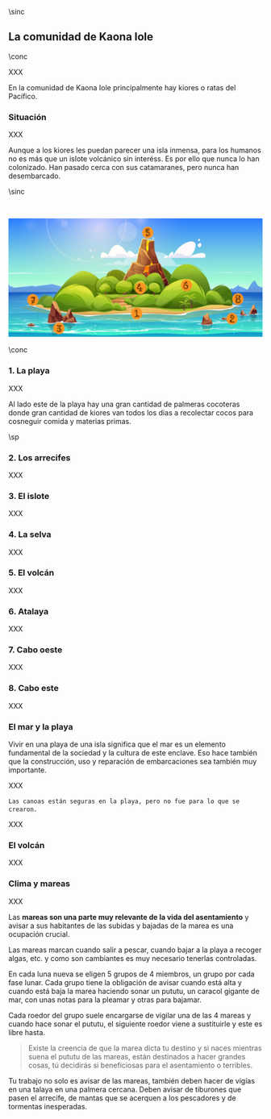 \sinc

## La comunidad de Kaona Iole

\conc

XXX

En la comunidad de Kaona Iole principalmente hay kiores o ratas del Pacífico.

### Situación 

XXX

Aunque a los kiores les puedan parecer una isla inmensa, para los humanos no es más que un islote volcánico sin interéss. Es por ello que nunca lo han colonizado. Han pasado cerca con sus catamaranes, pero nunca han desembarcado.

\sinc

&nbsp;

[![Tropical volcano island in sea cartoon landscape by upklyak](./images/mapa-isla.jpg "Tropical volcano island in sea cartoon landscape by upklyak")](https://www.freepik.com/free-vector/tropical-volcano-island-sea-cartoon-landscape_50471227.htm "Tropical volcano island in sea cartoon landscape by upklyak")

\conc

### 1. La playa

XXX

Al lado este de la playa hay una gran cantidad de palmeras cocoteras donde gran cantidad de kiores van todos los dias a recolectar cocos para cosneguir comida y materias primas.

\sp

### 2. Los arrecifes

XXX

### 3. El islote

XXX

### 4. La selva

XXX

### 5. El volcán

XXX

### 6. Atalaya

XXX

### 7. Cabo oeste

XXX

### 8. Cabo este

XXX

### El mar y la playa

Vivir en una playa de una isla significa que el mar es un elemento fundamental de la sociedad y la cultura de este enclave. Eso hace también que la construcción, uso y reparación de embarcaciones sea también muy importante.

XXX

```
Las canoas están seguras en la playa, pero no fue para lo que se crearon.
```

XXX

### El volcán

XXX

### Clima y mareas 

XXX

Las **mareas son una parte muy relevante de la vida del asentamiento** y avisar a sus habitantes de las subidas y bajadas de la marea es una ocupación crucial.

Las mareas marcan cuando salir a pescar, cuando bajar a la playa a recoger algas, etc. y como son cambiantes es muy necesario tenerlas controladas.

En cada luna nueva se eligen 5 grupos de 4 miembros, un grupo por cada fase lunar. Cada grupo tiene la obligación de avisar cuando está alta y cuando está baja la marea haciendo sonar un pututu, un caracol gigante de mar, con unas notas para la pleamar y otras para bajamar.

Cada roedor del grupo suele encargarse de vigilar una de las 4 mareas y cuando hace sonar el pututu, el siguiente roedor viene a sustituirle y este es libre hasta.

> Existe la creencia de que la marea dicta tu destino y si naces mientras suena el pututu de las mareas, están destinados a hacer grandes cosas, tú decidirás si beneficiosas para el asentamiento o terribles.

Tu trabajo no solo es avisar de las mareas, también deben hacer de vigías en una talaya en una palmera cercana. Deben avisar de tiburones que pasen el arrecife, de mantas que se acerquen a los pescadores y de tormentas inesperadas.